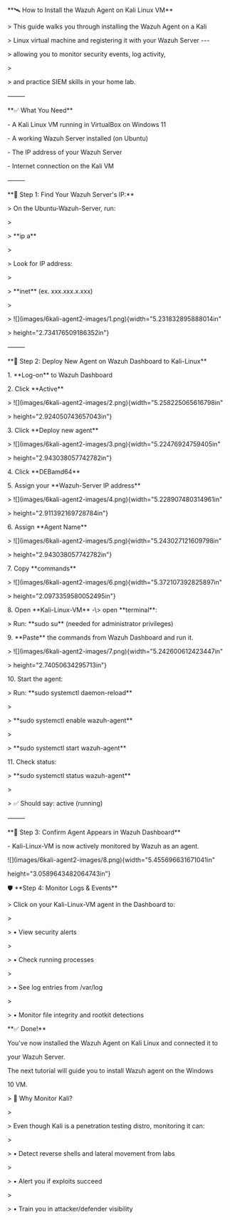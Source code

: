 \*\*🛰️ How to Install the Wazuh Agent on Kali Linux VM\*\*

\> This guide walks you through installing the Wazuh Agent on a Kali

\> Linux virtual machine and registering it with your Wazuh Server \-\--

\> allowing you to monitor security events, log activity,

\>

\> and practice SIEM skills in your home lab.

⸻

\*\*✅ What You Need\*\*

\- A Kali Linux VM running in VirtualBox on Windows 11

\- A working Wazuh Server installed (on Ubuntu)

\- The IP address of your Wazuh Server

\- Internet connection on the Kali VM

⸻

\*\*🧠 Step 1: Find Your Wazuh Server\'s IP:\*\*

\> On the Ubuntu-Wazuh-Server, run:

\>

\> \*\*ip a\*\*

\>

\> Look for IP address:

\>

\> \*\*inet\*\* (ex. xxx.xxx.x.xxx)

\>

\> \![\](images/6kali-agent2-images/1.png){width=\"5.231832895888014in\"

\> height=\"2.734176509186352in\"}

⸻

\*\*🧰 Step 2: Deploy New Agent on Wazuh Dashboard to Kali-Linux\*\*

1\. \*\*Log-on\*\* to Wazuh Dashboard

2\. Click \*\*Active\*\*

\> \![\](images/6kali-agent2-images/2.png){width=\"5.258225065616798in\"

\> height=\"2.924050743657043in\"}

3\. Click \*\*Deploy new agent\*\*

\> \![\](images/6kali-agent2-images/3.png){width=\"5.22476924759405in\"

\> height=\"2.943038057742782in\"}

4\. Click \*\*DEBamd64\*\*

5\. Assign your \*\*Wazuh-Server IP address\*\*

\> \![\](images/6kali-agent2-images/4.png){width=\"5.228907480314961in\"

\> height=\"2.911392169728784in\"}

6\. Assign \*\*Agent Name\*\*

\> \![\](images/6kali-agent2-images/5.png){width=\"5.243027121609798in\"

\> height=\"2.943038057742782in\"}

7\. Copy \*\*commands\*\*

\> \![\](images/6kali-agent2-images/6.png){width=\"5.372107392825897in\"

\> height=\"2.0973359580052495in\"}

8\. Open \*\*Kali-Linux-VM\*\* -\\\> open \*\*terminal\*\*:

\> Run: \*\*sudo su\*\* (needed for administrator privileges)

9\. \*\*Paste\*\* the commands from Wazuh Dashboard and run it.

\> \![\](images/6kali-agent2-images/7.png){width=\"5.242600612423447in\"

\> height=\"2.74050634295713in\"}

10\. Start the agent:

\> Run: \*\*sudo systemctl daemon-reload\*\*

\>

\> \*\*sudo systemctl enable wazuh-agent\*\*

\>

\> \*\*sudo systemctl start wazuh-agent\*\*

11\. Check status:

\> \*\*sudo systemctl status wazuh-agent\*\*

\>

\> ✅ Should say: active (running)

⸻

\*\*🔄 Step 3: Confirm Agent Appears in Wazuh Dashboard\*\*

\- Kali-Linux-VM is now actively monitored by Wazuh as an agent.

\![\](images/6kali-agent2-images/8.png){width=\"5.455696631671041in\"

height=\"3.0589643482064743in\"}

🛡️ \*\*Step 4: Monitor Logs & Events\*\*

\> Click on your Kali-Linux-VM agent in the Dashboard to:

\>

\> • View security alerts

\>

\> • Check running processes

\>

\> • See log entries from /var/log

\>

\> • Monitor file integrity and rootkit detections

\*\*✅ Done!\*\*

You\'ve now installed the Wazuh Agent on Kali Linux and connected it to

your Wazuh Server.

The next tutorial will guide you to install Wazuh agent on the Windows

10 VM.

\> 🧠 Why Monitor Kali?

\>

\> Even though Kali is a penetration testing distro, monitoring it can:

\>

\> • Detect reverse shells and lateral movement from labs

\>

\> • Alert you if exploits succeed

\>

\> • Train you in attacker/defender visibility
